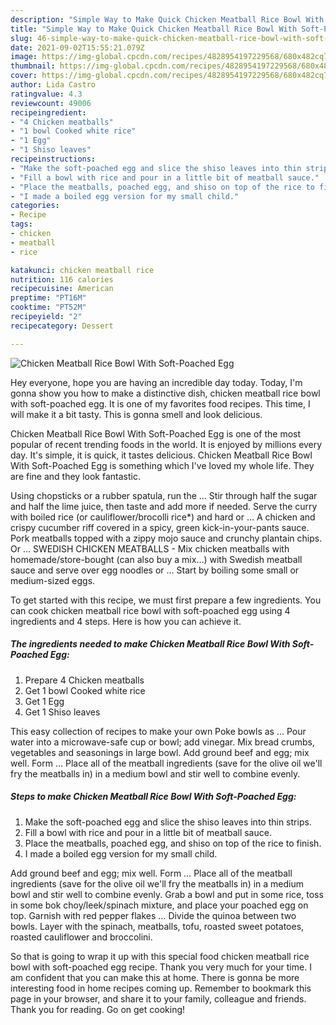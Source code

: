 ```yaml
---
description: "Simple Way to Make Quick Chicken Meatball Rice Bowl With Soft-Poached Egg"
title: "Simple Way to Make Quick Chicken Meatball Rice Bowl With Soft-Poached Egg"
slug: 46-simple-way-to-make-quick-chicken-meatball-rice-bowl-with-soft-poached-egg
date: 2021-09-02T15:55:21.079Z
image: https://img-global.cpcdn.com/recipes/4828954197229568/680x482cq70/chicken-meatball-rice-bowl-with-soft-poached-egg-recipe-main-photo.jpg
thumbnail: https://img-global.cpcdn.com/recipes/4828954197229568/680x482cq70/chicken-meatball-rice-bowl-with-soft-poached-egg-recipe-main-photo.jpg
cover: https://img-global.cpcdn.com/recipes/4828954197229568/680x482cq70/chicken-meatball-rice-bowl-with-soft-poached-egg-recipe-main-photo.jpg
author: Lida Castro
ratingvalue: 4.3
reviewcount: 49006
recipeingredient:
- "4 Chicken meatballs"
- "1 bowl Cooked white rice"
- "1 Egg"
- "1 Shiso leaves"
recipeinstructions:
- "Make the soft-poached egg and slice the shiso leaves into thin strips."
- "Fill a bowl with rice and pour in a little bit of meatball sauce."
- "Place the meatballs, poached egg, and shiso on top of the rice to finish."
- "I made a boiled egg version for my small child."
categories:
- Recipe
tags:
- chicken
- meatball
- rice

katakunci: chicken meatball rice 
nutrition: 116 calories
recipecuisine: American
preptime: "PT16M"
cooktime: "PT52M"
recipeyield: "2"
recipecategory: Dessert

---
```



![Chicken Meatball Rice Bowl With Soft-Poached Egg](https://img-global.cpcdn.com/recipes/4828954197229568/680x482cq70/chicken-meatball-rice-bowl-with-soft-poached-egg-recipe-main-photo.jpg)

Hey everyone, hope you are having an incredible day today. Today, I'm gonna show you how to make a distinctive dish, chicken meatball rice bowl with soft-poached egg. It is one of my favorites food recipes. This time, I will make it a bit tasty. This is gonna smell and look delicious.

Chicken Meatball Rice Bowl With Soft-Poached Egg is one of the most popular of recent trending foods in the world. It is enjoyed by millions every day. It's simple, it is quick, it tastes delicious. Chicken Meatball Rice Bowl With Soft-Poached Egg is something which I've loved my whole life. They are fine and they look fantastic.

Using chopsticks or a rubber spatula, run the … Stir through half the sugar and half the lime juice, then taste and add more if needed. Serve the curry with boiled rice (or cauliflower/brocolli rice*) and hard or … A chicken and crispy cucumber riff covered in a spicy, green kick-in-your-pants sauce. Pork meatballs topped with a zippy mojo sauce and crunchy plantain chips. Or … SWEDISH CHICKEN MEATBALLS - Mix chicken meatballs with homemade/store-bought (can also buy a mix…) with Swedish meatball sauce and serve over egg noodles or … Start by boiling some small or medium-sized eggs.


To get started with this recipe, we must first prepare a few ingredients. You can cook chicken meatball rice bowl with soft-poached egg using 4 ingredients and 4 steps. Here is how you can achieve it.

<!--inarticleads1-->

##### The ingredients needed to make Chicken Meatball Rice Bowl With Soft-Poached Egg:

1. Prepare 4 Chicken meatballs
1. Get 1 bowl Cooked white rice
1. Get 1 Egg
1. Get 1 Shiso leaves


This easy collection of recipes to make your own Poke bowls as … Pour water into a microwave-safe cup or bowl; add vinegar. Mix bread crumbs, vegetables and seasonings in large bowl. Add ground beef and egg; mix well. Form … Place all of the meatball ingredients (save for the olive oil we&#39;ll fry the meatballs in) in a medium bowl and stir well to combine evenly. 

<!--inarticleads2-->

##### Steps to make Chicken Meatball Rice Bowl With Soft-Poached Egg:

1. Make the soft-poached egg and slice the shiso leaves into thin strips.
1. Fill a bowl with rice and pour in a little bit of meatball sauce.
1. Place the meatballs, poached egg, and shiso on top of the rice to finish.
1. I made a boiled egg version for my small child.


Add ground beef and egg; mix well. Form … Place all of the meatball ingredients (save for the olive oil we&#39;ll fry the meatballs in) in a medium bowl and stir well to combine evenly. Grab a bowl and put in some rice, toss in some bok choy/leek/spinach mixture, and place your poached egg on top. Garnish with red pepper flakes … Divide the quinoa between two bowls. Layer with the spinach, meatballs, tofu, roasted sweet potatoes, roasted cauliflower and broccolini. 

So that is going to wrap it up with this special food chicken meatball rice bowl with soft-poached egg recipe. Thank you very much for your time. I am confident that you can make this at home. There is gonna be more interesting food in home recipes coming up. Remember to bookmark this page in your browser, and share it to your family, colleague and friends. Thank you for reading. Go on get cooking!
